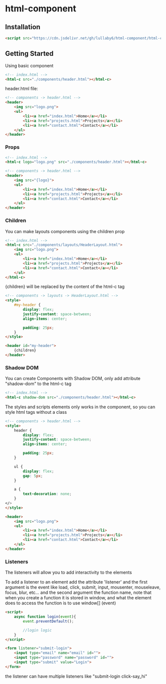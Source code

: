 # html-component

## Installation

```html
<script src="https://cdn.jsdelivr.net/gh/lullaby6/html-component/html-component.min.js" defer></script>
```

## Getting Started

Using basic component
```html
<!-- index.html -->
<html-c src="./components/header.html"></html-c>
```

header.html file:
```html
<!-- components -> header.html -->
<header>
    <img src="logo.png">
    <ul>
        <li><a href="index.html">Home</a></li>
        <li><a href="projects.html">Projects</a></li>
        <li><a href="contact.html">Contact</a></li>
    </ul>
</header>
```

### Props

```html
<!-- index.html -->
<html-c logo="logo.png" src="./components/header.html"></html-c>
```

```html
<!-- components -> header.html -->
<header>
    <img src="{logo}">
    <ul>
        <li><a href="index.html">Home</a></li>
        <li><a href="projects.html">Projects</a></li>
        <li><a href="contact.html">Contact</a></li>
    </ul>
</header>
```

### Children

You can make layouts components using the children prop

```html
<!-- index.html -->
<html-c src="./components/layouts/HeaderLayout.html">
    <img src="logo.png">
    <ul>
        <li><a href="index.html">Home</a></li>
        <li><a href="projects.html">Projects</a></li>
        <li><a href="contact.html">Contact</a></li>
    </ul>
</html-c>
```

{children} will be replaced by the content of the html-c tag

```html
<!-- components -> layouts -> HeaderLayout.html -->
<style>
    #my-header {
        display: flex;
        justify-content: space-between;
        align-items: center;

        padding: 25px;
    }
</style>

<header id="my-header">
    {children}
</header>
```

### Shadow DOM

You can create Components with Shadow DOM, only add attribute "shadow-dom" to the html-c tag

```html
<!-- index.html -->
<html-c shadow-dom src="./components/header.html"></html-c>
```

The styles and scripts elements only works in the component, so you can style html tags without a class
```html
<!-- components -> header.html -->
<style>
    header {
        display: flex;
        justify-content: space-between;
        align-items: center;

        padding: 25px;
    }

    ul {
        display: flex;
        gap: 5px;
    }

    a {
        text-decoration: none;
    }
</>
</style>

<header>
    <img src="logo.png">
    <ul>
        <li><a href="index.html">Home</a></li>
        <li><a href="projects.html">Projects</a></li>
        <li><a href="contact.html">Contact</a></li>
    </ul>
</header>
```

### Listeners

The listeners will allow you to add interactivity to the elements

To add a listener to an element add the attribute 'listener' and the first argument is the event
like load, click, submit, input, mousenter, mouseleave, focus, blur, etc... and the second argument the function name, note that when you create a function it is stored in window, and what the element does to access the function is to use window[<function name>] (event)

```html
<script>
    async function login(event){
        event.preventDefault();

        //login logic
    }
</script>

<form listener="submit-login">
    <input type="email" name="email" id="">
    <input type="password" name="password" id="">
    <input type="submit" value="Login">
</form>
```

the listener can have multiple listeners like "submit-login click-say_hi"